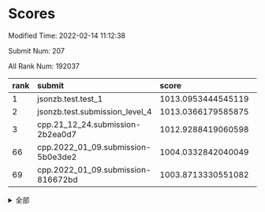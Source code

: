 # Scores

Modified Time: 2022-02-14 11:12:38

Submit Num: 207

All Rank Num: 192037

| rank |               submit               |       score        |       sigma        | pk_num |
| :--- | :--------------------------------- | :----------------- | :----------------- | :----- |
| 1    | jsonzb.test.test_1                 | 1013.0953444545119 | 0.7918457191919372 | 3709   |
| 2    | jsonzb.test.submission_level_4     | 1013.0366179585875 | 0.812241143032171  | 3715   |
| 3    | cpp.21_12_24.submission-2b2ea0d7   | 1012.9288419060598 | 0.8128943542572147 | 3709   |
| 66   | cpp.2022_01_09.submission-5b0e3de2 | 1004.0332842040049 | 0.7144042646516622 | 3715   |
| 69   | cpp.2022_01_09.submission-816672bd | 1003.8713330551082 | 0.7144045821109857 | 3712   |


<details>
<summary>全部</summary>

| rank |                 submit                 |       score        |       sigma        | pk_num |
| :--- | :------------------------------------- | :----------------- | :----------------- | :----- |
| 1    | jsonzb.test.test_1                     | 1013.0953444545119 | 0.7918457191919372 | 3709   |
| 2    | jsonzb.test.submission_level_4         | 1013.0366179585875 | 0.812241143032171  | 3715   |
| 3    | cpp.21_12_24.submission-2b2ea0d7       | 1012.9288419060598 | 0.8128943542572147 | 3709   |
| 4    | gobigger.level_3.submission_level_3_38 | 1012.1978956914178 | 0.7923108813095598 | 3714   |
| 5    | gobigger.level_3.submission_level_3_10 | 1011.9122004507246 | 0.7886857614249824 | 3710   |
| 6    | gobigger.level_3.submission_level_3_14 | 1011.5533562412129 | 0.7730508059970321 | 3712   |
| 7    | gobigger.level_3.submission_level_3_30 | 1011.52633559535   | 0.7745448890122337 | 3708   |
| 8    | gobigger.level_3.submission_level_3_4  | 1011.1445567774346 | 0.8040213380140728 | 3710   |
| 9    | gobigger.level_3.submission_level_3_31 | 1011.0923703609187 | 0.7664958701750737 | 3710   |
| 10   | gobigger.level_3.submission_level_3_29 | 1011.069003105434  | 0.7703563179604526 | 3709   |
| 11   | gobigger.level_3.submission_level_3_27 | 1010.8904705939118 | 0.7638891930268863 | 3712   |
| 12   | gobigger.level_3.submission_level_3_11 | 1010.8042271540569 | 0.7516802086489913 | 3714   |
| 13   | gobigger.level_3.submission_level_3_23 | 1010.7999994590635 | 0.757113904222916  | 3709   |
| 14   | gobigger.level_3.submission_level_3_40 | 1010.6397558154396 | 0.756363664647901  | 3711   |
| 15   | gobigger.level_3.submission_level_3_24 | 1010.55497778254   | 0.7626945820200011 | 3710   |
| 16   | gobigger.level_3.submission_level_3_48 | 1010.536849760044  | 0.7511445028297833 | 3713   |
| 17   | gobigger.level_3.submission_level_3_2  | 1010.4450780477339 | 0.785362504749501  | 3717   |
| 18   | gobigger.level_3.submission_level_3_41 | 1010.361149702009  | 0.7622869420844693 | 3710   |
| 19   | gobigger.level_3.submission_level_3_7  | 1010.3446893249841 | 0.7867541052344426 | 3710   |
| 20   | gobigger.level_3.submission_level_3_13 | 1010.2414601237837 | 0.756919352344492  | 3710   |
| 21   | gobigger.level_3.submission_level_3_16 | 1010.2333525256089 | 0.7723887638995931 | 3710   |
| 22   | gobigger.level_3.submission_level_3_36 | 1010.1753094583985 | 0.7652212829070836 | 3715   |
| 23   | gobigger.level_3.submission_level_3_3  | 1010.1150499512511 | 0.7617222142464115 | 3707   |
| 24   | gobigger.level_3.submission_level_3_18 | 1010.0628947014077 | 0.7510049830039612 | 3709   |
| 25   | gobigger.level_3.submission_level_3_42 | 1010.0436757810013 | 0.748662517660828  | 3710   |
| 26   | gobigger.level_3.submission_level_3_33 | 1010.0249295182143 | 0.7721593069904419 | 3707   |
| 27   | gobigger.level_3.submission_level_3_6  | 1009.7832230529468 | 0.7545699097955499 | 3713   |
| 28   | gobigger.level_3.submission_level_3_32 | 1009.7557467115371 | 0.7552272258441547 | 3706   |
| 29   | gobigger.level_3.submission_level_3_26 | 1009.7436525858611 | 0.7597231629494494 | 3716   |
| 30   | gobigger.level_3.submission_level_3_25 | 1009.6950772980458 | 0.7501979661897338 | 3714   |
| 31   | gobigger.level_3.submission_level_3_28 | 1009.6910302590718 | 0.7534666497891911 | 3717   |
| 32   | gobigger.level_3.submission_level_3_20 | 1009.6546039807131 | 0.7870666582619076 | 3705   |
| 33   | gobigger.level_3.submission_level_3_8  | 1009.6310233995574 | 0.7419157528867296 | 3706   |
| 34   | gobigger.level_3.submission_level_3_49 | 1009.6104055225562 | 0.7563451100014275 | 3711   |
| 35   | gobigger.level_3.submission_level_3_34 | 1009.5596314681363 | 0.7514478455601707 | 3709   |
| 36   | gobigger.level_3.submission_level_3_45 | 1009.5465627689036 | 0.772242931221237  | 3708   |
| 37   | gobigger.level_3.submission_level_3_22 | 1009.4025654592435 | 0.7446045778307585 | 3716   |
| 38   | gobigger.level_3.submission_level_3_39 | 1009.3806298686766 | 0.7454502219175116 | 3709   |
| 39   | gobigger.level_3.submission_level_3_9  | 1009.3721789634684 | 0.7538326053856041 | 3710   |
| 40   | gobigger.level_3.submission_level_3_44 | 1009.3402396788797 | 0.7458020057503182 | 3710   |
| 41   | gobigger.level_3.submission_level_3_12 | 1009.2680708173268 | 0.7437467081419122 | 3715   |
| 42   | gobigger.level_3.submission_level_3_19 | 1009.2361749457426 | 0.7540045040902937 | 3710   |
| 43   | gobigger.level_3.submission_level_3_46 | 1009.1972750389555 | 0.7577045825211373 | 3709   |
| 44   | gobigger.level_3.submission_level_3_21 | 1009.1924556326958 | 0.7555721577550665 | 3716   |
| 45   | gobigger.level_3.submission_level_3_47 | 1009.0879200501308 | 0.72959953812393   | 3709   |
| 46   | gobigger.level_3.submission_level_3_0  | 1009.0090942893603 | 0.7279340674489256 | 3711   |
| 47   | gobigger.level_3.submission_level_3_5  | 1008.9841693745329 | 0.7711491553761285 | 3713   |
| 48   | gobigger.level_3.submission_level_3_37 | 1008.9350457241277 | 0.7515303026339685 | 3708   |
| 49   | gobigger.level_3.submission_level_3_1  | 1008.8844275388221 | 0.7241649828189874 | 3710   |
| 50   | gobigger.level_3.submission_level_3_15 | 1008.8033798116513 | 0.7544380625187549 | 3709   |
| 51   | gobigger.level_3.submission_level_3_17 | 1008.6776532396339 | 0.7704434073288406 | 3715   |
| 52   | gobigger.level_3.submission_level_3_35 | 1008.2018519897691 | 0.7341934418907788 | 3713   |
| 53   | gobigger.level_3.submission_level_3_43 | 1007.8907885429651 | 0.7330536147092003 | 3713   |
| 54   | gobigger.level_1.submission_level_1_22 | 1005.5387275343204 | 0.7261975480934477 | 3714   |
| 55   | gobigger.level_1.submission_level_1_29 | 1004.8983990862062 | 0.7178061449145153 | 3709   |
| 56   | gobigger.level_1.submission_level_1_33 | 1004.8060253111954 | 0.7171853302500903 | 3708   |
| 57   | gobigger.level_1.submission_level_1_34 | 1004.4142168619713 | 0.7190624258417837 | 3713   |
| 58   | gobigger.level_1.submission_level_1_23 | 1004.3849893511855 | 0.7201273568244148 | 3708   |
| 59   | gobigger.level_1.submission_level_1_49 | 1004.1743965604571 | 0.7281320006946603 | 3709   |
| 60   | gobigger.level_1.submission_level_1_27 | 1004.0951061571852 | 0.7156225928637975 | 3711   |
| 61   | gobigger.level_1.submission_level_1_17 | 1004.0779618447839 | 0.7238823089498045 | 3716   |
| 62   | gobigger.level_1.submission_level_1_30 | 1004.0769657305692 | 0.7221938025410722 | 3710   |
| 63   | gobigger.level_1.submission_level_1_4  | 1004.0526931824057 | 0.73205750721526   | 3710   |
| 64   | gobigger.level_1.submission_level_1_39 | 1004.0446267226204 | 0.7170142195793725 | 3709   |
| 65   | gobigger.level_1.submission_level_1_15 | 1004.0395247918735 | 0.7108586005224357 | 3707   |
| 66   | cpp.2022_01_09.submission-5b0e3de2     | 1004.0332842040049 | 0.7144042646516622 | 3715   |
| 67   | gobigger.level_1.submission_level_1_6  | 1003.9788740125238 | 0.7270968035258499 | 3714   |
| 68   | gobigger.level_1.submission_level_1_44 | 1003.9141735599609 | 0.7271112926825898 | 3714   |
| 69   | cpp.2022_01_09.submission-816672bd     | 1003.8713330551082 | 0.7144045821109857 | 3712   |
| 70   | gobigger.level_1.submission_level_1_31 | 1003.8343328672987 | 0.7060479601552602 | 3709   |
| 71   | gobigger.level_1.submission_level_1_35 | 1003.7913276080044 | 0.7167792547049258 | 3709   |
| 72   | gobigger.level_1.submission_level_1_7  | 1003.7419482732213 | 0.7157429546994886 | 3711   |
| 73   | gobigger.level_1.submission_level_1_24 | 1003.7255084978058 | 0.7119814650495102 | 3712   |
| 74   | gobigger.level_1.submission_level_1_47 | 1003.6813203516122 | 0.7222541533200736 | 3710   |
| 75   | gobigger.level_1.submission_level_1_48 | 1003.6193764624405 | 0.7261358777346003 | 3717   |
| 76   | gobigger.level_1.submission_level_1_1  | 1003.4780163429072 | 0.7204938861349898 | 3709   |
| 77   | gobigger.level_1.submission_level_1_18 | 1003.4192461968661 | 0.7188842437348208 | 3717   |
| 78   | gobigger.level_1.submission_level_1_16 | 1003.3681985059463 | 0.7155591524362257 | 3714   |
| 79   | gobigger.level_1.submission_level_1_2  | 1003.3003775394869 | 0.7196166708779463 | 3710   |
| 80   | gobigger.level_1.submission_level_1_11 | 1003.2937636633482 | 0.7141947042650094 | 3711   |
| 81   | gobigger.level_1.submission_level_1_5  | 1003.279159692914  | 0.7212921110325754 | 3706   |
| 82   | gobigger.level_1.submission_level_1_43 | 1003.2034161730211 | 0.7057704724140251 | 3710   |
| 83   | gobigger.level_1.submission_level_1_42 | 1003.144231471101  | 0.7188963710158933 | 3711   |
| 84   | gobigger.level_1.submission_level_1_8  | 1003.0039106573967 | 0.7140586485161198 | 3717   |
| 85   | gobigger.level_1.submission_level_1_0  | 1002.9291643012275 | 0.7056764807228748 | 3707   |
| 86   | gobigger.level_1.submission_level_1_37 | 1002.9003308937955 | 0.7377618761391445 | 3711   |
| 87   | gobigger.level_1.submission_level_1_32 | 1002.8783288165826 | 0.717935226645268  | 3709   |
| 88   | gobigger.level_1.submission_level_1_19 | 1002.8229563358033 | 0.7188736526875837 | 3709   |
| 89   | gobigger.level_1.submission_level_1_14 | 1002.7865122199901 | 0.7069231949973929 | 3712   |
| 90   | gobigger.level_1.submission_level_1_45 | 1002.7680243776329 | 0.7065532867890603 | 3707   |
| 91   | gobigger.level_1.submission_level_1_36 | 1002.7558663839236 | 0.7196098469649882 | 3711   |
| 92   | gobigger.level_1.submission_level_1_20 | 1002.7164385395305 | 0.713378124663513  | 3710   |
| 93   | gobigger.level_1.submission_level_1_25 | 1002.6378552825332 | 0.7097827124063834 | 3710   |
| 94   | gobigger.level_1.submission_level_1_10 | 1002.627882515482  | 0.7226150627630765 | 3707   |
| 95   | gobigger.level_1.submission_level_1_3  | 1002.4846729526715 | 0.725160004479375  | 3712   |
| 96   | gobigger.level_1.submission_level_1_9  | 1002.4718924486523 | 0.7122974714546787 | 3705   |
| 97   | gobigger.level_1.submission_level_1_13 | 1002.3491914228738 | 0.706133256883738  | 3714   |
| 98   | gobigger.level_1.submission_level_1_41 | 1002.3463138373386 | 0.7194527119078368 | 3710   |
| 99   | gobigger.level_1.submission_level_1_28 | 1002.1935500325209 | 0.705423626076606  | 3713   |
| 100  | gobigger.level_1.submission_level_1_26 | 1002.1126091638499 | 0.7141472565281481 | 3712   |
| 101  | gobigger.level_1.submission_level_1_40 | 1001.8830459977498 | 0.7168447812378167 | 3710   |
| 102  | gobigger.level_1.submission_level_1_38 | 1001.8278290977767 | 0.7101974613113673 | 3710   |
| 103  | gobigger.level_1.submission_level_1_46 | 1001.8064536358066 | 0.7069040883069974 | 3706   |
| 104  | gobigger.level_1.submission_level_1_12 | 1001.5920973504411 | 0.7136310198361552 | 3710   |
| 105  | gobigger.level_1.submission_level_1_21 | 1001.5484668226441 | 0.7066273851602551 | 3711   |
| 106  | gobigger.random.submission_random_37   | 997.5345691723396  | 0.7140002618526055 | 3715   |
| 107  | gobigger.random.submission_random_31   | 997.2298971513533  | 0.7036933618065603 | 3715   |
| 108  | gobigger.random.submission_random_6    | 997.0172973871066  | 0.7127136608196416 | 3707   |
| 109  | gobigger.random.submission_random_44   | 996.8813611392102  | 0.7084738281319409 | 3717   |
| 110  | gobigger.random.submission_random_18   | 996.8580583714668  | 0.6963962885941355 | 3713   |
| 111  | gobigger.random.submission_random_40   | 996.7159938608769  | 0.7100511583516944 | 3712   |
| 112  | gobigger.random.submission_random_25   | 996.7031931107741  | 0.7022275831360175 | 3712   |
| 113  | gobigger.random.submission_random_12   | 996.7014039294799  | 0.7095057654469424 | 3714   |
| 114  | gobigger.random.submission_random_0    | 996.6901981914083  | 0.7135964643970539 | 3711   |
| 115  | gobigger.random.submission_random_23   | 996.5853775079216  | 0.7328582069394616 | 3711   |
| 116  | gobigger.random.submission_random_16   | 996.4232182229293  | 0.7090372447809539 | 3706   |
| 117  | gobigger.random.submission_random_43   | 996.4171409140337  | 0.7181961337132663 | 3709   |
| 118  | gobigger.random.submission_random_9    | 996.2956367407106  | 0.715997162362279  | 3707   |
| 119  | gobigger.random.submission_random_47   | 996.2923660388952  | 0.7109687440490058 | 3712   |
| 120  | gobigger.random.submission_random_2    | 996.2876067786623  | 0.7150299726122084 | 3712   |
| 121  | gobigger.random.submission_random_46   | 996.2775538977108  | 0.701512334772278  | 3712   |
| 122  | gobigger.random.submission_random_41   | 996.2670120082545  | 0.6999178474989548 | 3713   |
| 123  | gobigger.random.submission_random_24   | 996.2228780052072  | 0.7151522972053528 | 3718   |
| 124  | gobigger.random.submission_random_7    | 996.1132580395598  | 0.700326103470454  | 3714   |
| 125  | gobigger.random.submission_random_27   | 996.0775491443177  | 0.7106545069715049 | 3706   |
| 126  | gobigger.random.submission_random_8    | 996.0738760622165  | 0.7168256399449576 | 3712   |
| 127  | gobigger.random.submission_random_48   | 996.0258457541013  | 0.7242534753454516 | 3713   |
| 128  | gobigger.random.submission_random_10   | 996.0041681584985  | 0.717689802592191  | 3711   |
| 129  | gobigger.random.submission_random_28   | 995.9531207372102  | 0.7027815948694368 | 3710   |
| 130  | gobigger.random.submission_random_30   | 995.8630594563009  | 0.7120338292219953 | 3710   |
| 131  | gobigger.random.submission_random_1    | 995.8589763425033  | 0.701528527721206  | 3708   |
| 132  | gobigger.random.submission_random_35   | 995.8009795823376  | 0.7105373953265448 | 3712   |
| 133  | gobigger.random.submission_random_32   | 995.7746168186453  | 0.7037680241002978 | 3711   |
| 134  | gobigger.random.submission_random_26   | 995.7692483182262  | 0.7236516346506293 | 3709   |
| 135  | gobigger.random.submission_random_22   | 995.7476501570078  | 0.7175097592310294 | 3707   |
| 136  | gobigger.random.submission_random_15   | 995.7469907949384  | 0.7025115979063529 | 3712   |
| 137  | gobigger.random.submission_random_36   | 995.74260293995    | 0.7157626784258317 | 3712   |
| 138  | gobigger.random.submission_random_21   | 995.65866291259    | 0.7009001750290043 | 3709   |
| 139  | gobigger.random.submission_random_49   | 995.628576272992   | 0.7229242855272411 | 3712   |
| 140  | gobigger.random.submission_random_38   | 995.6136880186556  | 0.710774787370108  | 3711   |
| 141  | gobigger.random.submission_random_34   | 995.5596897775391  | 0.7021075881421907 | 3712   |
| 142  | gobigger.random.submission_random_39   | 995.5529166670501  | 0.7180190367632491 | 3709   |
| 143  | gobigger.random.submission_random_20   | 995.4640326156962  | 0.7054238740990139 | 3713   |
| 144  | gobigger.random.submission_random_5    | 995.4565642572236  | 0.7163356161834963 | 3713   |
| 145  | gobigger.random.submission_random_33   | 995.4258800895561  | 0.7206717433000027 | 3708   |
| 146  | gobigger.random.submission_random_19   | 995.3972033837489  | 0.7143641444813926 | 3710   |
| 147  | gobigger.random.submission_random_42   | 995.3646737965274  | 0.6977200628079699 | 3709   |
| 148  | gobigger.random.submission_random_17   | 995.3307016429122  | 0.71396291471154   | 3711   |
| 149  | gobigger.random.submission_random_14   | 995.3210328962114  | 0.7091631174925339 | 3712   |
| 150  | gobigger.random.submission_random_11   | 994.9897887535315  | 0.7070157178262768 | 3709   |
| 151  | gobigger.random.submission_random_13   | 994.9630439209351  | 0.7158468633122981 | 3708   |
| 152  | gobigger.random.submission_random_4    | 994.6890055342791  | 0.7054562381282828 | 3711   |
| 153  | gobigger.level_2.submission_level_2_27 | 994.5523252429088  | 0.7280227692237677 | 3716   |
| 154  | gobigger.random.submission_random_29   | 994.5449873410381  | 0.7102110547360577 | 3711   |
| 155  | gobigger.random.submission_random_45   | 994.4607809192934  | 0.716267563112161  | 3710   |
| 156  | gobigger.random.submission_random_3    | 994.108057019684   | 0.7413316950279549 | 3711   |
| 157  | gobigger.level_2.submission_level_2_26 | 993.9502947470565  | 0.7241478275657328 | 3711   |
| 158  | gobigger.level_2.submission_level_2_39 | 993.5405477265278  | 0.7382239933104908 | 3712   |
| 159  | gobigger.level_2.submission_level_2_17 | 993.3814043419014  | 0.738112497881248  | 3711   |
| 160  | gobigger.level_2.submission_level_2_43 | 993.2871264780645  | 0.7339290522988033 | 3710   |
| 161  | gobigger.level_2.submission_level_2_7  | 993.240462285147   | 0.7393114763276576 | 3714   |
| 162  | gobigger.level_2.submission_level_2_4  | 993.2397753848126  | 0.7428434633807338 | 3709   |
| 163  | gobigger.level_2.submission_level_2_44 | 993.1579333220076  | 0.7383357782693072 | 3714   |
| 164  | gobigger.level_2.submission_level_2_40 | 993.0560293372977  | 0.7315300710752038 | 3708   |
| 165  | gobigger.level_2.submission_level_2_2  | 993.0504771902043  | 0.7344733224008392 | 3706   |
| 166  | gobigger.level_2.submission_level_2_36 | 993.0038819508522  | 0.7429202399607217 | 3714   |
| 167  | gobigger.level_2.submission_level_2_0  | 992.935209785537   | 0.739048050993985  | 3709   |
| 168  | gobigger.level_2.submission_level_2_16 | 992.9096533961689  | 0.7241509068876854 | 3711   |
| 169  | gobigger.level_2.submission_level_2_14 | 992.8926369621462  | 0.7307134848136645 | 3708   |
| 170  | gobigger.level_2.submission_level_2_49 | 992.8652956835402  | 0.7289345931165638 | 3716   |
| 171  | gobigger.level_2.submission_level_2_8  | 992.7926291036562  | 0.7312089828169931 | 3709   |
| 172  | gobigger.level_2.submission_level_2_29 | 992.7360686144793  | 0.7404467831683014 | 3709   |
| 173  | gobigger.level_2.submission_level_2_12 | 992.6920195552487  | 0.7396391808553273 | 3711   |
| 174  | gobigger.level_2.submission_level_2_5  | 992.6790098634297  | 0.7443957545096429 | 3704   |
| 175  | gobigger.level_2.submission_level_2_21 | 992.6432752281407  | 0.7294274383324515 | 3708   |
| 176  | gobigger.level_2.submission_level_2_1  | 992.5286792411732  | 0.7371767884774899 | 3711   |
| 177  | gobigger.level_2.submission_level_2_9  | 992.4598656787033  | 0.754403758083669  | 3712   |
| 178  | gobigger.level_2.submission_level_2_48 | 992.4136340100149  | 0.7386114065070599 | 3712   |
| 179  | gobigger.level_2.submission_level_2_42 | 992.39549148891    | 0.739168012189772  | 3706   |
| 180  | gobigger.level_2.submission_level_2_31 | 992.3555325136762  | 0.7489213437039332 | 3707   |
| 181  | gobigger.level_2.submission_level_2_46 | 992.2705607812054  | 0.7388766381211457 | 3712   |
| 182  | gobigger.level_2.submission_level_2_24 | 992.2660719381446  | 0.7301297868066253 | 3706   |
| 183  | gobigger.level_2.submission_level_2_13 | 992.0936248914845  | 0.7329296654015307 | 3709   |
| 184  | gobigger.level_2.submission_level_2_38 | 992.0004633553739  | 0.7528481368948313 | 3712   |
| 185  | gobigger.level_2.submission_level_2_25 | 991.9631286748505  | 0.7487268498749764 | 3709   |
| 186  | gobigger.level_2.submission_level_2_41 | 991.7964201069872  | 0.7544747951968912 | 3710   |
| 187  | gobigger.level_2.submission_level_2_10 | 991.7714252057207  | 0.7369928408891825 | 3716   |
| 188  | gobigger.level_2.submission_level_2_23 | 991.763254220447   | 0.760777503684605  | 3714   |
| 189  | gobigger.level_2.submission_level_2_47 | 991.6522983391222  | 0.7371714128588627 | 3708   |
| 190  | gobigger.level_2.submission_level_2_15 | 991.5999099946886  | 0.7473397595102778 | 3709   |
| 191  | gobigger.level_2.submission_level_2_28 | 991.5513906205767  | 0.7591006920303635 | 3708   |
| 192  | gobigger.level_2.submission_level_2_37 | 991.5277821305948  | 0.7385098473981875 | 3716   |
| 193  | gobigger.level_2.submission_level_2_18 | 991.4944144111819  | 0.7324029375673747 | 3713   |
| 194  | gobigger.level_2.submission_level_2_20 | 991.440030896958   | 0.7735161082184848 | 3710   |
| 195  | gobigger.level_2.submission_level_2_45 | 991.4382657037847  | 0.7560748808785936 | 3713   |
| 196  | gobigger.level_2.submission_level_2_22 | 991.360823499287   | 0.7493085690214432 | 3711   |
| 197  | gobigger.level_2.submission_level_2_6  | 991.3168662977586  | 0.7562195157074596 | 3712   |
| 198  | gobigger.level_2.submission_level_2_3  | 991.3118455547941  | 0.7579910079515614 | 3706   |
| 199  | gobigger.level_2.submission_level_2_34 | 991.2549319113857  | 0.757933449319755  | 3715   |
| 200  | gobigger.level_2.submission_level_2_33 | 991.0301045922835  | 0.7722766596461103 | 3707   |
| 201  | gobigger.level_2.submission_level_2_11 | 990.9027227006194  | 0.7472723741997761 | 3712   |
| 202  | gobigger.level_2.submission_level_2_19 | 990.6762285439307  | 0.745572111973703  | 3709   |
| 203  | gobigger.level_2.submission_level_2_32 | 990.5738561427318  | 0.7649470254002324 | 3714   |
| 204  | gobigger.level_2.submission_level_2_30 | 990.4708273190529  | 0.7646853035144555 | 3715   |
| 205  | gobigger.level_2.submission_level_2_35 | 989.6820614422271  | 0.7636780564487492 | 3710   |
| 206  | gobigger.none.submission_none_1        | 977.478297885958   | 1.3108533011196608 | 3713   |
| 207  | gobigger.none.submission_none_0        | 975.3743380984421  | 1.5983947338759827 | 3713   |

</details>